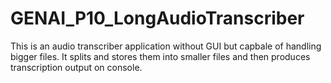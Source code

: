 #  GENAI_P10_LongAudioTranscriber
This is an audio transcriber application without GUI but capbale of handling bigger files. It splits and stores them into smaller files and then produces transcription output on console. 

